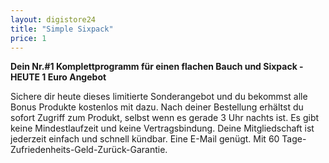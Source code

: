 ```yaml
---
layout: digistore24
title: "Simple Sixpack"
price: 1
---
```

<p><strong>Dein Nr.#1 Komplettprogramm f&#xFC;r einen flachen Bauch und Sixpack - HEUTE 1 Euro Angebot</strong></p>
<p>Sichere dir heute dieses limitierte Sonderangebot und du bekommst alle Bonus Produkte kostenlos mit dazu. Nach deiner Bestellung erh&#xE4;ltst du sofort Zugriff zum Produkt, selbst wenn es gerade 3 Uhr nachts ist. Es gibt keine Mindestlaufzeit und keine Vertragsbindung. Deine Mitgliedschaft ist jederzeit einfach und schnell k&#xFC;ndbar. Eine E-Mail gen&#xFC;gt. Mit 60 Tage-Zufriedenheits-Geld-Zur&#xFC;ck-Garantie.</p>